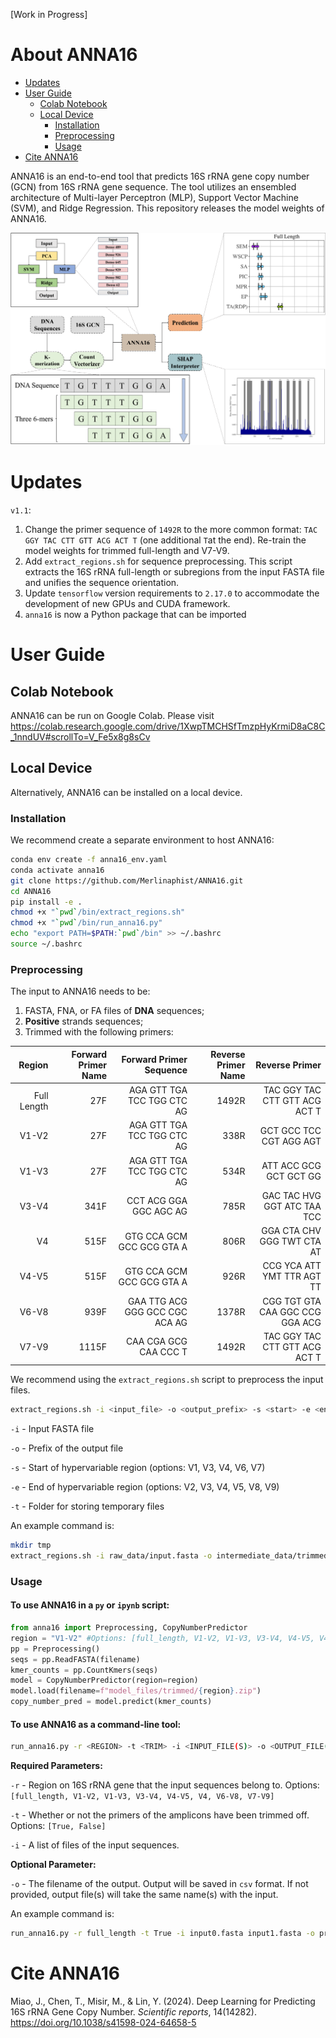 [Work in Progress]
# About ANNA16

- [Updates](#updates-)
- [User Guide](#user_guide-)
    - [Colab Notebook](#colab-)
    - [Local Device](#local_device-)
        - [Installation](#installation-)
        - [Preprocessing](#preprocessing-)
        - [Usage](#usage-)
- [Cite ANNA16](#citation-)

ANNA16 is an end-to-end tool that predicts 16S rRNA gene copy number (GCN) from 16S rRNA gene sequence. The tool utilizes an ensembled architecture of Multi-layer Perceptron (MLP), Support Vector Machine (SVM), and Ridge Regression. This repository releases the model weights of ANNA16.

![Summary of ANNA16](assets/ANNA16_summary.png)


# Updates <a name="updates"></a>

`v1.1`:
1. Change the primer sequence of `1492R` to the more common format: `TAC GGY TAC CTT GTT ACG ACT T` (one additional `T`at the end). Re-train the model weights for trimmed full-length and V7-V9.
2. Add `extract_regions.sh` for sequence preprocessing. This script extracts the 16S rRNA full-length or subregions from the input FASTA file and unifies the sequence orientation.
3. Update `tensorflow` version requirements to `2.17.0` to accommodate the development of new GPUs and CUDA framework.
4. `anna16` is now a Python package that can be imported


# User Guide <a name="user_guide"></a>

## Colab Notebook <a name="colab"></a>

ANNA16 can be run on Google Colab. Please visit https://colab.research.google.com/drive/1XwpTMCHSfTmzpHyKrmiD8aC8C_1nndUV#scrollTo=V_Fe5x8g8sCv

## Local Device <a name="local_device"></a>

Alternatively, ANNA16 can be installed on a local device.

### Installation <a name="installation"></a>

We recommend create a separate environment to host ANNA16:

```bash
conda env create -f anna16_env.yaml
conda activate anna16
git clone https://github.com/Merlinaphist/ANNA16.git
cd ANNA16
pip install -e .
chmod +x "`pwd`/bin/extract_regions.sh"
chmod +x "`pwd`/bin/run_anna16.py"
echo "export PATH=$PATH:`pwd`/bin" >> ~/.bashrc
source ~/.bashrc
```

### Preprocessing <a name="preprocessing"></a>

The input to ANNA16 needs to be:

1. FASTA, FNA, or FA files of **DNA** sequences;
2. **Positive** strands sequences;
3. Trimmed with the following primers:

| Region | Forward Primer Name | Forward Primer Sequence | Reverse Primer Name |Reverse Primer |
|-------:|--------------------:|------------------------:|-----------:|--------------:|
| Full Length | 27F | AGA GTT TGA TCC TGG CTC AG     | 1492R | TAC GGY TAC CTT GTT ACG ACT T    |
| V1-V2       | 27F | AGA GTT TGA TCC TGG CTC AG     | 338R | GCT GCC TCC CGT AGG AGT         |
| V1-V3       | 27F | AGA GTT TGA TCC TGG CTC AG     | 534R | ATT ACC GCG GCT GCT GG          |
| V3-V4       | 341F | CCT ACG GGA GGC AGC AG         | 785R | GAC TAC HVG GGT ATC TAA TCC     |
| V4          | 515F | GTG CCA GCM GCC GCG GTA A      | 806R | GGA CTA CHV GGG TWT CTA AT      |
| V4-V5       | 515F | GTG CCA GCM GCC GCG GTA A      | 926R | CCG YCA ATT YMT TTR AGT TT      |
| V6-V8       | 939F | GAA TTG ACG GGG GCC CGC ACA AG | 1378R | CGG TGT GTA CAA GGC CCG GGA ACG |
| V7-V9       | 1115F | CAA CGA GCG CAA CCC T          | 1492R | TAC GGY TAC CTT GTT ACG ACT T    |

We recommend using the `extract_regions.sh` script to preprocess the input files.

```bash
extract_regions.sh -i <input_file> -o <output_prefix> -s <start> -e <end> -t <tmp_dir>
```
`-i` - Input FASTA file

`-o` - Prefix of the output file

`-s` - Start of hypervariable region (options: V1, V3, V4, V6, V7)

`-e` - End of hypervariable region (options: V2, V3, V4, V5, V8, V9)

`-t` - Folder for storing temporary files

An example command is:

```bash
mkdir tmp
extract_regions.sh -i raw_data/input.fasta -o intermediate_data/trimmed_full_length -s V1 -e V9 -t tmp
```

### Usage <a name="usage"></a>

#### To use ANNA16 in a `py` or `ipynb` script:

```python
from anna16 import Preprocessing, CopyNumberPredictor
region = "V1-V2" #Options: [full_length, V1-V2, V1-V3, V3-V4, V4-V5, V4, V6-V8, V7-V9]
pp = Preprocessing()
seqs = pp.ReadFASTA(filename)
kmer_counts = pp.CountKmers(seqs)
model = CopyNumberPredictor(region=region) 
model.load(filename=f"model_files/trimmed/{region}.zip")
copy_number_pred = model.predict(kmer_counts)
```

#### To use ANNA16 as a command-line tool:

```bash
run_anna16.py -r <REGION> -t <TRIM> -i <INPUT_FILE(S)> -o <OUTPUT_FILE(S)>
```

**Required Parameters:**

`-r` - Region on 16S rRNA gene that the input sequences belong to. Options: `[full_length, V1-V2, V1-V3, V3-V4, V4-V5, V4, V6-V8, V7-V9]`

`-t` - Whether or not the primers of the amplicons have been trimmed off. 
Options: `[True, False]`

`-i` - A list of files of the input sequences.

**Optional Parameter:**

`-o` - The filename of the output. Output will be saved in `csv` format. If not provided, output file(s) will take the same name(s) with the input.

An example command is:

```bash
run_anna16.py -r full_length -t True -i input0.fasta input1.fasta -o pred0 pred1
```

# Cite ANNA16 <a name="citation"></a>

Miao, J., Chen, T., Misir, M., & Lin, Y. (2024). Deep Learning for Predicting 16S rRNA Gene Copy Number. *Scientific reports*, 14(14282). https://doi.org/10.1038/s41598-024-64658-5 
